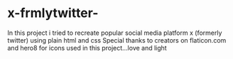 # x-frmlytwitter-
In this project i tried to recreate popular social media platform x (formerly twitter) using plain html and css
Special thanks to creators on flaticon.com and hero8 for icons used in this project...love and light
